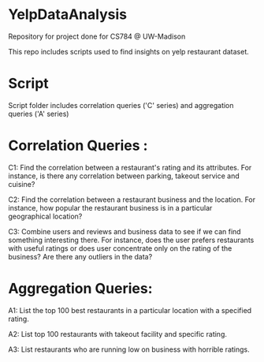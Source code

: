 # YelpDataAnalysis
Repository for project done for CS784 @ UW-Madison

This repo includes scripts used to find insights on yelp restaurant dataset.
# Script
Script folder includes correlation queries ('C' series) and aggregation queries ('A' series)

# Correlation Queries :
C1: Find the correlation between a restaurant's rating and its attributes. For instance, is there any correlation between parking, takeout service and cuisine?

C2: Find the correlation between a restaurant business and the location. For instance, how popular the restaurant business is in a particular geographical location?

C3: Combine users and reviews and business data to see if we can find something interesting there. For instance, does the user prefers restaurants with useful ratings or does user concentrate only on the rating of the business? Are there any outliers in the data?


# Aggregation Queries:
A1: List the top 100 best restaurants in a particular location with a specified rating.

A2: List top 100 restaurants with takeout facility and specific rating.

A3: List restaurants who are running low on business with horrible ratings.
